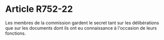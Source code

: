 # Article R752-22

<p>Les membres de la commission gardent le secret tant sur les délibérations que sur les documents dont ils ont eu connaissance à l'occasion de leurs fonctions. </p>